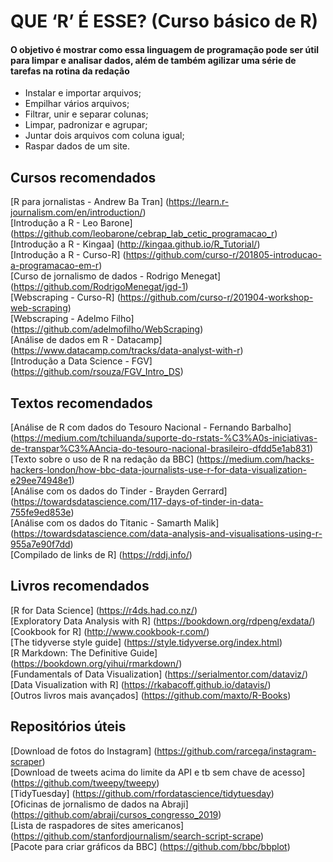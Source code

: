 # QUE ‘R’ É ESSE? (Curso básico de R)         

#### O objetivo é mostrar como essa linguagem de programação pode ser útil para limpar e analisar dados, além de também agilizar uma série de tarefas na rotina da redação   
- Instalar e importar arquivos;     
- Empilhar vários arquivos;   
- Filtrar, unir e separar colunas;     
- Limpar, padronizar e agrupar;   
- Juntar dois arquivos com coluna igual;   
- Raspar dados de um site.   

## Cursos recomendados
[R para jornalistas - Andrew Ba Tran] (https://learn.r-journalism.com/en/introduction/)       
[Introdução a R - Leo Barone] (https://github.com/leobarone/cebrap_lab_cetic_programacao_r)       
[Introdução a R - Kingaa] (http://kingaa.github.io/R_Tutorial/)       
[Introdução a R - Curso-R] (https://github.com/curso-r/201805-introducao-a-programacao-em-r)       
[Curso de jornalismo de dados - Rodrigo Menegat] (https://github.com/RodrigoMenegat/jgd-1)       
[Webscraping - Curso-R] (https://github.com/curso-r/201904-workshop-web-scraping)       
[Webscraping - Adelmo Filho] (https://github.com/adelmofilho/WebScraping)       
[Análise de dados em R - Datacamp] (https://www.datacamp.com/tracks/data-analyst-with-r)       
[Introdução a Data Science - FGV] (https://github.com/rsouza/FGV_Intro_DS)       

## Textos recomendados
[Análise de R com dados do Tesouro Nacional - Fernando Barbalho] (https://medium.com/tchiluanda/suporte-do-rstats-%C3%A0s-iniciativas-de-transpar%C3%AAncia-do-tesouro-nacional-brasileiro-dfdd5e1ab831)       
[Texto sobre o uso de R na redação da BBC] (https://medium.com/hacks-hackers-london/how-bbc-data-journalists-use-r-for-data-visualization-e29ee74948e1)       
[Análise com os dados do Tinder - Brayden Gerrard]
(https://towardsdatascience.com/117-days-of-tinder-in-data-755fe9ed853e)       
[Análise com os dados do Titanic - Samarth Malik]
(https://towardsdatascience.com/data-analysis-and-visualisations-using-r-955a7e90f7dd)       
[Compilado de links de R] (https://rddj.info/)      

## Livros recomendados
[R for Data Science] (https://r4ds.had.co.nz/)      
[Exploratory Data Analysis with R] (https://bookdown.org/rdpeng/exdata/)      
[Cookbook for R] (http://www.cookbook-r.com/)      
[The tidyverse style guide] (https://style.tidyverse.org/index.html)      
[R Markdown: The Definitive Guide] (https://bookdown.org/yihui/rmarkdown/)      
[Fundamentals of Data Visualization] (https://serialmentor.com/dataviz/)      
[Data Visualization with R] (https://rkabacoff.github.io/datavis/)      
[Outros livros mais avançados] (https://github.com/maxto/R-Books)      

## Repositórios úteis
[Download de fotos do Instagram] (https://github.com/rarcega/instagram-scraper)      
[Download de tweets acima do limite da API e tb sem chave de acesso] (https://github.com/tweepy/tweepy)      
[TidyTuesday] (https://github.com/rfordatascience/tidytuesday)      
[Oficinas de jornalismo de dados na Abraji] (https://github.com/abraji/cursos_congresso_2019)      
[Lista de raspadores de sites americanos] (https://github.com/stanfordjournalism/search-script-scrape)      
[Pacote para criar gráficos da BBC] (https://github.com/bbc/bbplot)      
